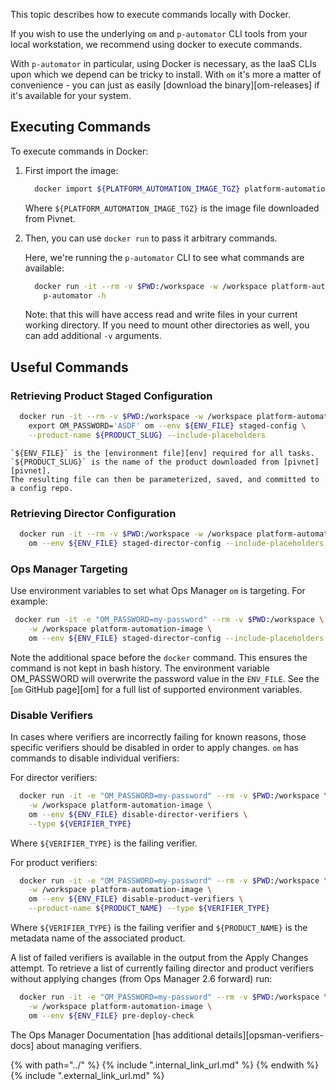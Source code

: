 This topic describes how to execute commands locally with Docker.

If you wish to use the underlying `om` and `p-automator` CLI tools from your local workstation,
we recommend using docker to execute commands.

With `p-automator` in particular, using Docker is necessary,
as the IaaS CLIs upon which we depend can be tricky to install.
With `om` it's more a matter of convenience -
you can just as easily [download the binary][om-releases] if it's available for your system.

## Executing Commands

To execute commands in Docker:

1. First import the image:

    ```bash
      docker import ${PLATFORM_AUTOMATION_IMAGE_TGZ} platform-automation-image
    ```

    Where `${PLATFORM_AUTOMATION_IMAGE_TGZ}` is the image file downloaded from Pivnet.

2. Then, you can use `docker run` to pass it arbitrary commands.

    Here, we're running the `p-automator` CLI to see what commands are available:

    ```bash
      docker run -it --rm -v $PWD:/workspace -w /workspace platform-automation-image \
        p-automator -h
    ```

    Note:  that this will have access read and write files in your current working directory.
    If you need to mount other directories as well, you can add additional `-v` arguments.

## Useful Commands

### Retrieving Product Staged Configuration

```bash
  docker run -it --rm -v $PWD:/workspace -w /workspace platform-automation-image \
    export OM_PASSWORD='ASDF' om --env ${ENV_FILE} staged-config \
    --product-name ${PRODUCT_SLUG} --include-placeholders
```

    `${ENV_FILE}` is the [environment file][env] required for all tasks.
    `${PRODUCT_SLUG}` is the name of the product downloaded from [pivnet][pivnet].
    The resulting file can then be parameterized, saved, and committed to a config repo.

### Retrieving Director Configuration

```bash
  docker run -it --rm -v $PWD:/workspace -w /workspace platform-automation-image \
    om --env ${ENV_FILE} staged-director-config --include-placeholders
```

### Ops Manager Targeting

Use environment variables to set what Ops Manager `om` is targeting.
For example: 

```bash
 docker run -it -e "OM_PASSWORD=my-password" --rm -v $PWD:/workspace \
    -w /workspace platform-automation-image \
    om --env ${ENV_FILE} staged-director-config --include-placeholders
```

Note the additional space before the `docker` command.
This ensures the command is not kept in bash history. 
The environment variable OM_PASSWORD will overwrite the password value in the `ENV_FILE`.
See the [`om` GitHub page][om] for a full list of supported environment variables. 

### Disable Verifiers

In cases where verifiers are incorrectly failing for known reasons,
those specific verifiers should be disabled in order to apply changes.
`om` has commands to disable individual verifiers:

For director verifiers:
```bash
  docker run -it -e "OM_PASSWORD=my-password" --rm -v $PWD:/workspace \
    -w /workspace platform-automation-image \
    om --env ${ENV_FILE} disable-director-verifiers \
    --type ${VERIFIER_TYPE}
```

Where `${VERIFIER_TYPE}` is the failing verifier.

For product verifiers:
```bash
  docker run -it -e "OM_PASSWORD=my-password" --rm -v $PWD:/workspace \
    -w /workspace platform-automation-image \
    om --env ${ENV_FILE} disable-product-verifiers \
    --product-name ${PRODUCT_NAME} --type ${VERIFIER_TYPE}
```

Where `${VERIFIER_TYPE}` is the failing verifier
and `${PRODUCT_NAME}` is the metadata name of the associated product.

A list of failed verifiers is available in the output from the Apply Changes attempt.
To retrieve a list of currently failing director and product verifiers
without applying changes (from Ops Manager 2.6 forward) run:

```bash
  docker run -it -e "OM_PASSWORD=my-password" --rm -v $PWD:/workspace \
    -w /workspace platform-automation-image \
    om --env ${ENV_FILE} pre-deploy-check
```

The Ops Manager Documentation [has additional details][opsman-verifiers-docs] about managing verifiers.

{% with path="../" %}
    {% include ".internal_link_url.md" %}
{% endwith %}
{% include ".external_link_url.md" %}
